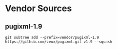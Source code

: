 # Vendor Sources

## pugixml-1.9

    git subtree add --prefix=vendor/pugixml-1.9 https://github.com/zeux/pugixml.git v1.9 --squash
